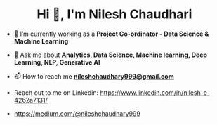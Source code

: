 
<h1 align="center">Hi 👋, I'm Nilesh Chaudhari</h1>
<!-- <h3 align="center"> Just Another Analytics Professional | AI Practitioner  </h3> -->

- 🌱 I’m currently working as a **Project Co-ordinator - Data Science & Machine Learning**

- 💬 Ask me about **Analytics, Data Science, Machine learning, Deep Learning, NLP, Generative AI**

- 📫 How to reach me **nileshchaudhary999@gmail.com**

- Reach out to me on Linkedin: https://www.linkedin.com/in/nilesh-c-4262a7131/

- https://medium.com/@nileshchaudhary999

